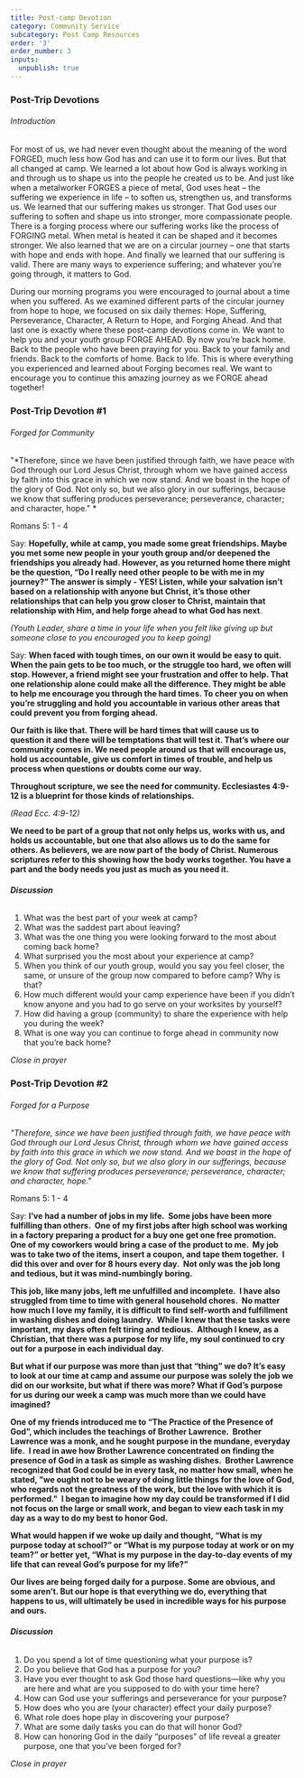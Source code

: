 ```yaml
---
title: Post-camp Devotion
category: Community Service
subcategory: Post Camp Resources
order: '3'
order_number: 3
inputs:
  unpublish: true
---
```

### Post-Trip Devotions

###### Introduction

For most of us, we had never even thought about the meaning of the word FORGED, much less how God has and can use it to form our lives. But that all changed at camp. We learned a lot about how God is always working in and through us to shape us into the people he created us to be. And just like when a metalworker FORGES a piece of metal, God uses heat – the suffering we experience in life – to soften us, strengthen us, and transforms us. We learned that our suffering makes us stronger. That God uses our suffering to soften and shape us into stronger, more compassionate people. There is a forging process where our suffering works like the process of FORGING metal. When metal is heated it can be shaped and it becomes stronger. We also learned that we are on a circular journey – one that starts with hope and ends with hope. And finally we learned that our suffering is valid. There are many ways to experience suffering; and whatever you’re going through, it matters to God.

During our morning programs you were encouraged to journal about a time when you suffered. As we examined different parts of the circular journey from hope to hope, we focused on six daily themes: Hope, Suffering, Perseverance, Character, A Return to Hope, and Forging Ahead. And that last one is exactly where these post-camp devotions come in. We want to help you and your youth group FORGE AHEAD. By now you’re back home. Back to the people who have been praying for you. Back to your family and friends. Back to the comforts of home. Back to life. This is where everything you experienced and learned about Forging becomes real. We want to encourage you to continue this amazing journey as we FORGE ahead together!

### Post-Trip Devotion \#1

###### Forged for Community

"*Therefore, since we have been justified through faith, we have peace with God through our Lord Jesus Christ, through whom we have gained access by faith into this grace in which we now stand. And we boast in the hope of the glory of God. Not only so, but we also glory in our sufferings, because we know that suffering produces perseverance; perseverance, character; and character, hope." *

Romans 5: 1 - 4

Say: **Hopefully, while at camp, you made some great friendships. Maybe you met some new people in your youth group and/or deepened the friendships you already had. However, as you returned home there might be the question, “Do I really need other people to be with me in my journey?” The answer is simply - YES! Listen, while your salvation isn’t based on a relationship with anyone but Christ, it’s those other relationships that can help you grow closer to Christ, maintain that relationship with Him, and help forge ahead to what God has next**.

*(Youth Leader, share a time in your life when you felt like giving up but someone close to you encouraged you to keep going)&nbsp;*

Say: **When faced with tough times, on our own it would be easy to quit. When the pain gets to be too much, or the struggle too hard, we often will stop. However, a friend might see your frustration and offer to help. That one relationship alone could make all the difference. They might be able to help me encourage you through the hard times. To cheer you on when you’re struggling and hold you accountable in various other areas that could prevent you from forging ahead.**

**Our faith is like that. There will be hard times that will cause us to question it and there will be temptations that will test it. That’s where our community comes in. We need people around us that will encourage us, hold us accountable, give us comfort in times of trouble, and help us process when questions or doubts come our way.&nbsp;**

**Throughout scripture, we see the need for community. Ecclesiastes 4:9-12 is a blueprint for those kinds of relationships.&nbsp;**

*(Read Ecc. 4:9-12)*&nbsp;

**We need to be part of a group that not only helps us, works with us, and holds us accountable, but one that also allows us to do the same for others. As believers, we are now part of the body of Christ. Numerous scriptures refer to this showing how the body works together. You have a part and the body needs you just as much as you need it.&nbsp;**

###### **Discussion**

1. What was the best part of your week at camp?
2. What was the saddest part about leaving?
3. What was the one thing you were looking forward to the most about coming back home?
4. What surprised you the most about your experience at camp?
5. When you think of our youth group, would you say you feel closer, the same, or unsure of the group now compared to before camp? Why is that?
6. How much different would your camp experience have been if you didn’t know anyone and you had to go serve on your worksites by yourself?
7. How did having a group (community) to share the experience with help you during the week?
8. What is one way you can continue to forge ahead in community now that you’re back home?

*Close in prayer*

### Post-Trip Devotion \#2

###### Forged for a Purpose

*"Therefore, since we have been justified through faith, we have peace with God through our Lord Jesus Christ, through whom we have gained access by faith into this grace in which we now stand. And we boast in the hope of the glory of God. Not only so, but we also glory in our sufferings, because we know that suffering produces perseverance; perseverance, character; and character, hope."*

Romans 5: 1 - 4

Say: **I’ve had a number of jobs in my life.&nbsp; Some jobs have been more fulfilling than others.&nbsp; One of my first jobs after high school was working in a factory preparing a product for a buy one get one free promotion.&nbsp; One of my coworkers would bring a case of the product to me. &nbsp;My job was to take two of the items, insert a coupon, and tape them together.&nbsp; I did this over and over for 8 hours every day.&nbsp; Not only was the job long and tedious, but it was mind-numbingly boring. &nbsp;&nbsp;**

**This job, like many jobs, left me unfulfilled and incomplete.&nbsp; I have also struggled from time to time with general household chores.&nbsp; No matter how much I love my family, it is difficult to find self-worth and fulfillment in washing dishes and doing laundry.&nbsp; While I knew that these tasks were important, my days often felt tiring and tedious.&nbsp; Although I knew, as a Christian, that there was a purpose for my life, my soul continued to cry out for a purpose in each individual day.**

**But what if our purpose was more than just that “thing” we do? It’s easy to look at our time at camp and assume our purpose was solely the job we did on our worksite, but what if there was more? What if God’s purpose for us during our week a camp was much more than we could have imagined?**

**One of my friends introduced me to “The Practice of the Presence of God”, which includes the teachings of Brother Lawrence.&nbsp; Brother Lawrence was a monk, and he sought purpose in the mundane, everyday life.&nbsp; I read in awe how Brother Lawrence concentrated on finding the presence of God in a task as simple as washing dishes.&nbsp; Brother Lawrence recognized that God could be in every task, no matter how small, when he stated, "we ought not to be weary of doing little things for the love of God, who regards not the greatness of the work, but the love with which it is performed."&nbsp; I began to imagine how my day could be transformed if I did not focus on the large or small work, and began to view each task in my day as a way to do my best to honor God.**

**What would happen if we woke up daily and thought, “What is my purpose today at school?” or “What is my purpose today at work or on my team?” or better yet, “What is my purpose in the day-to-day events of my life that can reveal God’s purpose for my life?”**

**Our lives are being forged daily for a purpose. Some are obvious, and some aren’t. But our hope is that everything we do, everything that happens to us, will ultimately be used in incredible ways for his purpose and ours.**

###### **Discussion**

1. Do you spend a lot of time questioning what your purpose is?
2. Do you believe that God has a purpose for you?
3. Have you ever thought to ask God those hard questions—like why you are here and what are you supposed to do with your time here?
4. How can God use your sufferings and perseverance for your purpose?
5. How does who you are (your character) effect your daily purpose?
6. What role does hope play in discovering your purpose?
7. What are some daily tasks you can do that will honor God?
8. How can honoring God in the daily “purposes” of life reveal a greater purpose, one that you’ve been forged for?

*Close in prayer*

​​​​​​